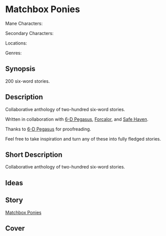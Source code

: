 # Matchbox Ponies

Mane Characters: 

Secondary Characters: 

Locations: 

Genres:

## Synopsis
200 six-word stories.

## Description
Collaborative anthology of two-hundred six-word stories.

Written in collaboration with [6-D Pegasus](https://www.fimfiction.net/user/293755/6-D+Pegasus), [Forcalor](https://www.fimfiction.net/user/564657/Forcalor), and [Safe Haven](https://www.fimfiction.net/user/197540/Safe+Haven).

Thanks to [6-D Pegasus](https://www.fimfiction.net/user/293755/6-D+Pegasus) for proofreading.

Feel free to take inspiration and turn any of these into fully fledged stories.

## Short Description
Collaborative anthology of two-hundred six-word stories.

## Ideas


## Story
[Matchbox Ponies](./matchbox-ponies.md)

## Cover

